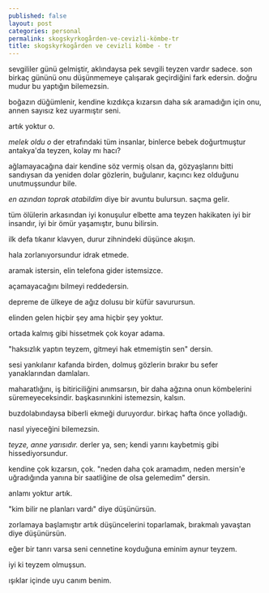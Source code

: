 ```yaml
---
published: false
layout: post
categories: personal
permalink: skogskyrkogården-ve-cevizli-kömbe-tr
title: skogskyrkogården ve cevizli kömbe - tr
---
```

sevgililer günü gelmiştir, aklındaysa pek sevgili teyzen vardır sadece. son birkaç gününü onu düşünmemeye çalışarak geçirdiğini fark edersin. doğru mudur bu yaptığın bilemezsin.

boğazın düğümlenir, kendine kızdıkça kızarsın daha sık aramadığın için onu, annen sayısız kez uyarmıştır seni.

artık yoktur o.

_melek oldu o_ der etrafındaki tüm insanlar, binlerce bebek doğurtmuştur antakya'da teyzen, kolay mı hacı?

ağlamayacağına dair kendine söz vermiş olsan da, gözyaşlarını bitti sandıysan da yeniden dolar gözlerin, buğulanır, kaçıncı kez olduğunu unutmuşsundur bile.

_en azından toprak atabildim_ diye bir avuntu bulursun. saçma gelir.

tüm ölülerin arkasından iyi konuşulur elbette ama teyzen hakikaten iyi bir insandır, iyi bir ömür yaşamıştır, bunu bilirsin.

ilk defa tıkanır klavyen, durur zihnindeki düşünce akışın.

hala zorlanıyorsundur idrak etmede.

aramak istersin, elin telefona gider istemsizce.

açamayacağını bilmeyi reddedersin.

depreme de ülkeye de ağız dolusu bir küfür savurursun.

elinden gelen hiçbir şey ama hiçbir şey yoktur.

ortada kalmış gibi hissetmek çok koyar adama.

"haksızlık yaptın teyzem, gitmeyi hak etmemiştin sen" dersin.

sesi yankılanır kafanda birden, dolmuş gözlerin bırakır bu sefer yanaklarından damlaları.

maharatlığını, iş bitiriciliğini anımsarsın, bir daha ağzına onun kömbelerini süremeyeceksindir. başkasınınkini istemezsin, kalsın.

buzdolabındaysa biberli ekmeği duruyordur. birkaç hafta önce yolladığı.

nasıl yiyeceğini bilemezsin.

_teyze, anne yarısıdır._ derler ya, sen; kendi yarını kaybetmiş gibi hissediyorsundur.

kendine çok kızarsın, çok. "neden daha çok aramadım, neden mersin'e uğradığında yanına bir saatliğine de olsa gelemedim" dersin.

anlamı yoktur artık.

"kim bilir ne planları vardı" diye düşünürsün.

zorlamaya başlamıştır artık düşüncelerini toparlamak, bırakmalı yavaştan diye düşünürsün.

eğer bir tanrı varsa seni cennetine koyduğuna eminim aynur teyzem.

iyi ki teyzem olmuşsun.

ışıklar içinde uyu canım benim.